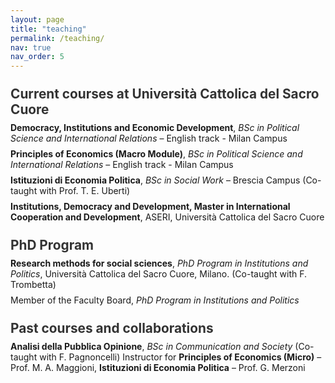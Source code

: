```yaml
---
layout: page
title: "teaching"
permalink: /teaching/
nav: true
nav_order: 5
---
```


<style>
  .teaching-section-title {
    font-size: 1.3rem;
    font-weight: bold;
    margin-top: 1.5rem;
    margin-bottom: 0.5rem;
    color: #333;
  }
  .teaching-entry {
    margin-bottom: 0.5rem; /* Adds extra vertical spacing */
  }
</style>

<p class="teaching-section-title">Current courses at Università Cattolica del Sacro Cuore</p>
<div class="teaching-entry">
<b>Democracy, Institutions and Economic Development</b>, <i>BSc in Political Science and International Relations</i> – English track - Milan Campus 
</div>
<div class="teaching-entry">
<b>Principles of Economics (Macro Module)</b>, <i>BSc in Political Science and International Relations</i> – English track - Milan Campus 
</div>
<div class="teaching-entry">
<b>Istituzioni di Economia Politica</b>,  <i>BSc in Social Work</i> – Brescia Campus (Co-taught with Prof. T. E. Uberti)
</div>
<div class="teaching-entry">
<b>Institutions, Democracy and Development, Master in International Cooperation and Development</b>, ASERI, Università Cattolica del Sacro Cuore
</div>
  
<p class="teaching-section-title">PhD Program </p>
<div class="teaching-entry">
<b>Research methods for social sciences</b>, <i>PhD Program in Institutions and Politics</i>, Università Cattolica del Sacro Cuore, Milano. (Co-taught with F. Trombetta)
</div>
<div class="teaching-entry">
Member of the Faculty Board, <i>PhD Program in Institutions and Politics</i>
</div>

<p class="teaching-section-title">Past courses and collaborations</p>
<div class="teaching-entry">
<b>Analisi della Pubblica Opinione</b>, <i>BSc in Communication and Society</i> (Co-taught with F. Pagnoncelli)
Instructor for <b>Principles of Economics (Micro)</b> – Prof. M. A. Maggioni, <b>Istituzioni di Economia Politica</b> – Prof. G. Merzoni
</div>
